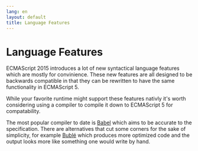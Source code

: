 ```yaml
---
lang: en
layout: default
title: Language Features
---
```


# Language Features

ECMAScript 2015 introduces a lot of new syntactical language features which are
mostly for convinience. These new features are all designed to be backwards
compatible in that they can be rewritten to have the same functionality in
ECMAScript 5.

While your favorite runtime might support these features nativly it's worth
considering using a compiler to compile it down to ECMAScript 5 for
compatability.

The most popular compiler to date is [Babel](https://babeljs.io) which aims to
be accurate to the specification. There are alternatives that cut some corners
for the sake of simplicity, for example [Bublé](https://buble.surge.sh) which
produces more optimized code and the output looks more like something one would
write by hand.
